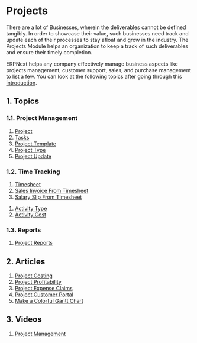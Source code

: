 <!-- add-breadcrumbs -->
# Projects

There are a lot of Businesses, wherein the deliverables cannot be defined tangibly. In order to showcase their value, such businesses need track and update each of their processes to stay afloat and grow in the industry. The Projects Module helps an organization to keep a track of such deliverables and ensure their timely completion.

ERPNext helps any company effectively manage business aspects like projects management, customer support, sales, and purchase management to list a few. You can look at the following topics after going through this [introduction](/docs/user/manual/en/projects/introduction).


## 1. Topics
### 1.1. Project Management
1. [Project](/docs/user/manual/en/projects/project)
1. [Tasks](/docs/user/manual/en/projects/tasks)
1. [Project Template](/docs/user/manual/en/projects/project-template)
1. [Project Type](/docs/user/manual/en/projects/project-type)
1. [Project Update](/docs/user/manual/en/projects/project-update)

### 1.2. Time Tracking
1. [Timesheet](/docs/user/manual/en/projects/timesheets/)
1. [Sales Invoice From Timesheet](/docs/user/manual/en/projects/sales-invoice-from-timesheet)
1. [Salary Slip From Timesheet](/docs/user/manual/en/projects/salary-slip-from-timesheet)
<!-- 1. [Timesheet Against Work Order](/docs/user/manual/en/projects/timesheet-against-work-order) -->
<!-- 1. [Timer In Timesheet](/docs/user/manual/en/projects/timer-in-timesheet) -->
<!-- 1. [Timesheet Against Project](/docs/user/manual/en/projects/timesheet-against-project) -->
1. [Activity Type](/docs/user/manual/en/projects/activity-type)
1. [Activity Cost](/docs/user/manual/en/projects/activity-cost)

### 1.3. Reports
1. [Project Reports](/docs/user/manual/en/projects/project-reports)

## 2. Articles
1. [Project Costing](/docs/user/manual/en/projects/project-costing)
1. [Project Profitability](/docs/user/manual/en/projects/project-profitability)
1. [Project Expense Claims](/docs/user/manual/en/projects/project-expense-claims)
1. [Project Customer Portal](/docs/user/manual/en/projects/project-customer-portal)
1. [Make a Colorful Gantt Chart](/docs/user/manual/en/projects/articles/make-a-colorful-gantt-chart)

## 3. Videos
1. [Project Management](/docs/user/videos/learn/project-and-task.html)
